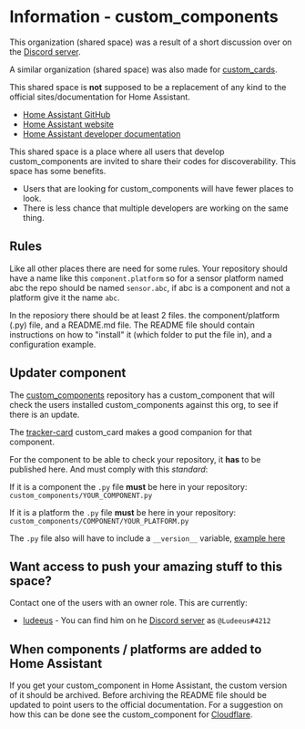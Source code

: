 # Information - custom_components

This organization (shared space) was a result of a short discussion over on the [Discord server](https://discord.gg/c5DvZ4e).

A similar organization (shared space) was also made for [custom_cards](https://github.com/custom-cards).

This shared space is **not** supposed to be a replacement of any kind to the official sites/documentation for Home Assistant.

 - [Home Assistant GitHub](https://github.com/home-assistant)
 - [Home Assistant website](https://www.home-assistant.io/)
 - [Home Assistant developer documentation](https://developers.home-assistant.io/)

This shared space is a place where all users that develop custom_components are invited to share their codes for discoverability.
This space has some benefits.
 - Users that are looking for custom_components will have fewer places to look.
 - There is less chance that multiple developers are working on the same thing.

## Rules

Like all other places there are need for some rules.
Your repository should have a name like this `component.platform` so for a sensor platform named abc the repo should be named `sensor.abc`, if abc is a component and not a platform give it the name `abc`.

In the reposiory there should be at least 2 files.
the component/platform (.py) file, and a README.md file.
The README file should contain instructions on how to "install" it (which folder to put the file in), and a configuration example.

## Updater component

The [custom_components](https://github.com/custom-components/custom_components) repository has a custom_component that will check the users installed custom_components against this org, to see if there is an update.

The  [tracker-card](https://github.com/ciotlosm/custom-lovelace/tree/master/tracker-card) custom_card makes a good companion for that component.

For the component to be able to check your repository, it **has** to be published here.
And must comply with this _standard_:

If it is a component the `.py` file **must** be here in your repository:\
`custom_components/YOUR_COMPONENT.py`

If it is a platform the `.py` file **must** be here in your repository:\
`custom_components/COMPONENT/YOUR_PLATFORM.py`

The `.py` file also will have to include a `__version__` variable, [example here](https://github.com/custom-components/sensor.authenticated/blob/master/custom_components/sensor/authenticated.py#L17)

## Want access to push your amazing stuff to this space?

Contact one of the users with an owner role.
This are currently:

- [ludeeus](https://github.com/ludeeus) - You can find him on he [Discord server](https://discord.gg/c5DvZ4e) as `@Ludeeus#4212`

## When components / platforms are added to Home Assistant

If you get your custom_component in Home Assistant, the custom version of it should be archived.
Before archiving the README file should be updated to point users to the official documentation.
For a suggestion on how this can be done see the custom_component for [Cloudflare](https://github.com/custom-components/cloudflare).
